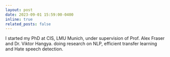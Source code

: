 ```yaml
---
layout: post
date: 2023-09-01 15:59:00-0400
inline: true
related_posts: false
---
```


I started my PhD at CIS, LMU Munich, under supervision of Prof. Alex Fraser and Dr. Viktor Hangya. doing research on NLP, efficient transfer learning and Hate speech detection.
